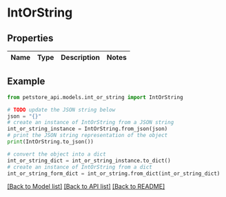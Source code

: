 # IntOrString


## Properties

Name | Type | Description | Notes
------------ | ------------- | ------------- | -------------

## Example

```python
from petstore_api.models.int_or_string import IntOrString

# TODO update the JSON string below
json = "{}"
# create an instance of IntOrString from a JSON string
int_or_string_instance = IntOrString.from_json(json)
# print the JSON string representation of the object
print(IntOrString.to_json())

# convert the object into a dict
int_or_string_dict = int_or_string_instance.to_dict()
# create an instance of IntOrString from a dict
int_or_string_form_dict = int_or_string.from_dict(int_or_string_dict)
```
[[Back to Model list]](../README.md#documentation-for-models) [[Back to API list]](../README.md#documentation-for-api-endpoints) [[Back to README]](../README.md)



